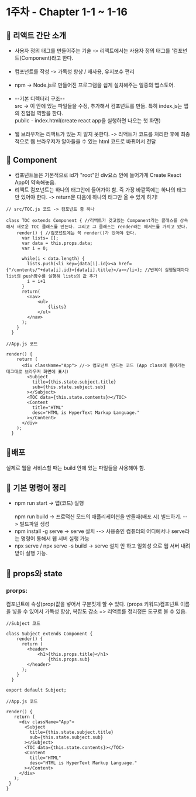 # 1주차 - Chapter 1-1 ~ 1-16

## 📑 리액트 간단 소개
<ul>
  <li>사용자 정의 태그를 만들어주는 기술 -> 리액트에서는 사용자 정의 태그를 '컴포넌트(Component)라고 한다.</li><br>
  <li>컴포넌트를 작성 -> 가독성 향상 / 재사용, 유지보수 편리</li><br>
  <li>npm -> Node.js로 만들어진 프로그램을 쉽게 설치해주는 일종의 앱스토어.</li><br>
  <li>--기본 디렉터리 구조-- <br>
    src -> 이 안에 있는 파일들을 수정, 추가해서 컴포넌트를 만듦. 
    특히 index.js는 앱의 진입점 역할을 한다. <br> 
    pubilc - index.html(create react app을 실행하면 나오는 첫 화면)</li><br>
  <li>웹 브라우저는 리액트가 있는 지 알지 못한다. -> 리액트가 코드를 처리한 후에 최종적으로 웹 브라우저가 알아들을 수 있는 html 코드로 바뀌어서 전달</li>
</ul>

## 📑 Component
* 컴포넌트들은 기본적으로 id가 "root"인 div요소 안에 들어가게 Create React App이 약속해놓음.
* 리액트 컴포넌트는 하나의 태그안에 들어가야 함. 즉 가장 바깥쪽에는 하나의 태그만 있어야 한다. -> return문 다음에 하나의 태그만 올 수 있게 하기!<br>
```
// src/TOC.js 코드 -> 컴포넌트 중 하나

class TOC extends Component { //리액트가 갖고있는 Component라는 클래스를 상속해서 새로운 TOC 클래스를 만든다. 그리고 그 클래스는 render라는 메서드를 가지고 있다.
    render() { //컴포넌트에는 꼭 render()가 있어야 한다.
      var lists= [];
      var data = this.props.data;
      var i = 0;

      while(i < data.length) {
        lists.push(<li key={data[i].id}><a href={"/contents/"+data[i].id}>{data[i].title}</a></li>); //반복이 실행될때마다 list의 push함수를 실행해 lists의 값 추가
        i = i+1
      }
      return(
        <nav>
            <ul>
                {lists}
            </ul>
        </nav>
      );
    }
  }
```
```
//App.js 코드

render() {
    return (
      <div className="App"> //-> 컴포넌트 만드는 코드 (App class에 들어가는 태그대로 브라우저 화면에 표시) 
        <Subject
          title={this.state.subject.title}
          sub={this.state.subject.sub}
        ></Subject>
        <TOC data={this.state.contents}></TOC>
        <Content
          title="HTML"
          desc="HTML is HyperText Markup Language."
        ></Content>
      </div>
    );
  }
```

## 📑배포
실제로 웹을 서비스할 때는 build 안에 있는 파일들을 사용해야 함. <br>

## 📑 기본 명령어 정리
<ul>
  <li>npm run start -> 앱(코드) 실행</li><br>
  <il>npm run build -> 프로덕션 모드의 애플리케이션을 만들때(배포 시) 빌드하기. --> 빌드파일 생성
    <li>npm install -g serve -> serve 설치 --> 사용중인 컴퓨터의 어디에서나 serve라는 명령어 통해서 웹 서버 실행 가능</li>
    <li>npx serve / npx serve -s build -> serve 설치 안 하고 일회성 으로 웹 서버 내려받아 실행 가능.</li>
  </li>
</ul>

## 📑 props와 state
### prorps: 
컴포넌트에 속성(prop)값을 넣어서 구분짓게 할 수 있다.
(props 키워드)컴포넌트 이름을 넣을 수 있어서 가독성 향상, 복잡도 감소 => 리액트를 정리정돈 도구로 볼 수 있음.
```
//Subject 코드

class Subject extends Component {
    render() {
      return (
        <header>
            <h1>{this.props.title}</h1>
                {this.props.sub}
        </header>
      );
    }
  }

export default Subject;
```

 ```
//App.js 코드

render() {
    return (
      <div className="App">
        <Subject
          title={this.state.subject.title}
          sub={this.state.subject.sub}
        ></Subject>
        <TOC data={this.state.contents}></TOC>
        <Content
          title="HTML"
          desc="HTML is HyperText Markup Language."
        ></Content>
      </div>
    );
  }
}
```


